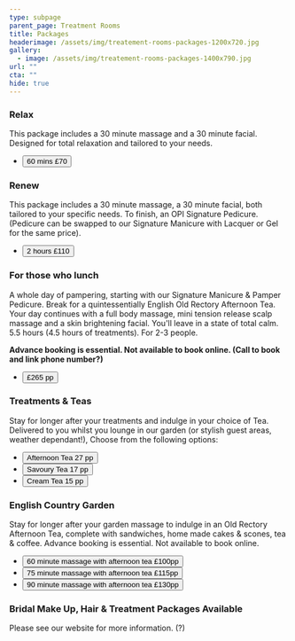 ```yaml
---
type: subpage
parent_page: Treatment Rooms
title: Packages
headerimage: /assets/img/treatement-rooms-packages-1200x720.jpg
gallery:
  - image: /assets/img/treatement-rooms-packages-1400x790.jpg
url: ""
cta: ""
hide: true
---
```

### Relax

This package includes a 30 minute massage and a 30 minute facial. Designed for total relaxation and tailored to your needs.

* <a href="https://www.fresha.com/a/treatment-rooms-hastings-the-old-rectory-harold-road-uk-cro1x5rw?pId=86052"><button>60 mins £70</button></a>

### Renew

This package includes a 30 minute massage, a 30 minute facial, both tailored to your specific needs. To finish, an OPI Signature Pedicure. (Pedicure can be swapped to our Signature Manicure with Lacquer or Gel for the same price).

* <a href="https://www.fresha.com/a/treatment-rooms-hastings-the-old-rectory-harold-road-uk-cro1x5rw?pId=86052"><button>2 hours £110</button></a>

### For those who lunch

A whole day of pampering, starting with our Signature Manicure & Pamper Pedicure. Break for a quintessentially English Old Rectory Afternoon Tea. Your day continues with a full body massage, mini tension release scalp massage and a skin brightening facial. You'll leave in a state of total calm. 5.5 hours (4.5 hours of treatments). For 2-3 people. 

**Advance booking is essential. Not available to book online. (Call to book and link phone number?)**

* <a href="https://www.fresha.com/a/treatment-rooms-hastings-the-old-rectory-harold-road-uk-cro1x5rw?pId=86052"><button>£265 pp</button></a>

### Treatments & Teas

Stay for longer after your treatments and indulge in your choice of Tea. Delivered to you whilst you lounge in our garden (or stylish guest areas, weather dependant!), Choose from the following options:

* <a href="https://www.fresha.com/a/treatment-rooms-hastings-the-old-rectory-harold-road-uk-cro1x5rw?pId=86052"><button>Afternoon Tea 27 pp</button></a>
* <a href="https://www.fresha.com/a/treatment-rooms-hastings-the-old-rectory-harold-road-uk-cro1x5rw?pId=86052"><button>Savoury Tea 17 pp</button></a>
* <a href="https://www.fresha.com/a/treatment-rooms-hastings-the-old-rectory-harold-road-uk-cro1x5rw?pId=86052"><button>Cream Tea 15 pp</button></a>

### English Country Garden

Stay for longer after your garden massage to indulge in an Old Rectory Afternoon Tea, complete with sandwiches, home made cakes & scones, tea & coffee. Advance booking is essential. Not available to book online.

* <a href="https://www.fresha.com/a/treatment-rooms-hastings-the-old-rectory-harold-road-uk-cro1x5rw?pId=86052"><button>60 minute massage with afternoon tea £100pp</button></a>
* <a href="https://www.fresha.com/a/treatment-rooms-hastings-the-old-rectory-harold-road-uk-cro1x5rw?pId=86052"><button>75 minute massage with afternoon tea £115pp</button></a>
* <a href="https://www.fresha.com/a/treatment-rooms-hastings-the-old-rectory-harold-road-uk-cro1x5rw?pId=86052"><button>90 minute massage with afternoon tea £130pp</button></a>

### Bridal Make Up, Hair & Treatment Packages Available

Please see our website for more information. (?)
